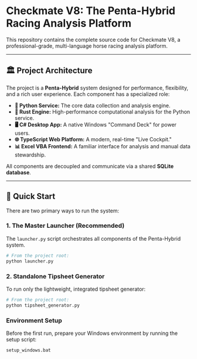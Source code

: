 # Checkmate V8: The Penta-Hybrid Racing Analysis Platform

This repository contains the complete source code for Checkmate V8, a professional-grade, multi-language horse racing analysis platform.

---

## 🏛️ Project Architecture

The project is a **Penta-Hybrid** system designed for performance, flexibility, and a rich user experience. Each component has a specialized role:

*   **🐍 Python Service:** The core data collection and analysis engine.
*   **🦀 Rust Engine:** High-performance computational analysis for the Python service.
*   **🖥️ C# Desktop App:** A native Windows "Command Deck" for power users.
*   **🌐 TypeScript Web Platform:** A modern, real-time "Live Cockpit."
*   **📊 Excel VBA Frontend:** A familiar interface for analysis and manual data stewardship.

All components are decoupled and communicate via a shared **SQLite database**.

---
## 🚀 Quick Start

There are two primary ways to run the system:

### 1. The Master Launcher (Recommended)

The `launcher.py` script orchestrates all components of the Penta-Hybrid system.

```bash
# From the project root:
python launcher.py
```

### 2. Standalone Tipsheet Generator

To run only the lightweight, integrated tipsheet generator:

```bash
# From the project root:
python tipsheet_generator.py
```

### Environment Setup

Before the first run, prepare your Windows environment by running the setup script:

```batch
setup_windows.bat
```